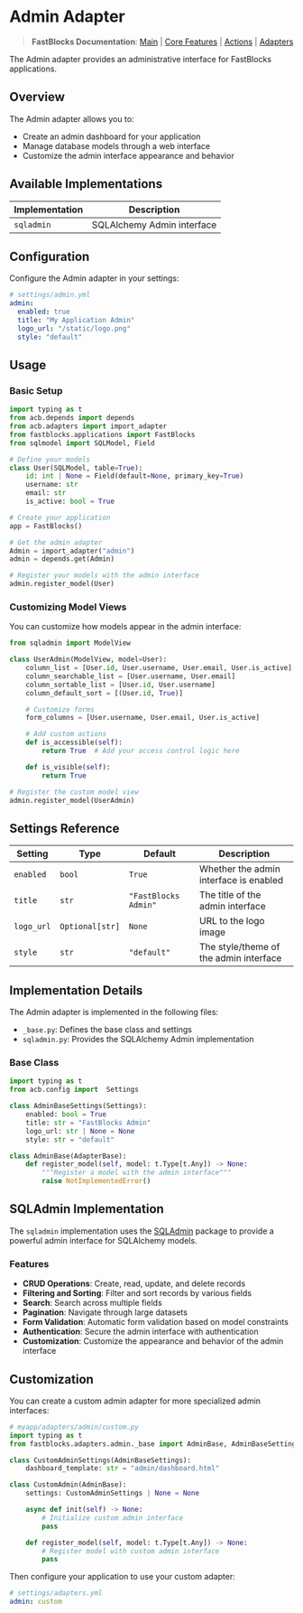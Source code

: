 # Admin Adapter

> **FastBlocks Documentation**: [Main](../../../README.md) | [Core Features](../../README.md) | [Actions](../../actions/README.md) | [Adapters](../README.md)

The Admin adapter provides an administrative interface for FastBlocks applications.

## Overview

The Admin adapter allows you to:

- Create an admin dashboard for your application
- Manage database models through a web interface
- Customize the admin interface appearance and behavior

## Available Implementations

| Implementation | Description |
|----------------|-------------|
| `sqladmin` | SQLAlchemy Admin interface |

## Configuration

Configure the Admin adapter in your settings:

```yaml
# settings/admin.yml
admin:
  enabled: true
  title: "My Application Admin"
  logo_url: "/static/logo.png"
  style: "default"
```

## Usage

### Basic Setup

```python
import typing as t
from acb.depends import depends
from acb.adapters import import_adapter
from fastblocks.applications import FastBlocks
from sqlmodel import SQLModel, Field

# Define your models
class User(SQLModel, table=True):
    id: int | None = Field(default=None, primary_key=True)
    username: str
    email: str
    is_active: bool = True

# Create your application
app = FastBlocks()

# Get the admin adapter
Admin = import_adapter("admin")
admin = depends.get(Admin)

# Register your models with the admin interface
admin.register_model(User)
```

### Customizing Model Views

You can customize how models appear in the admin interface:

```python
from sqladmin import ModelView

class UserAdmin(ModelView, model=User):
    column_list = [User.id, User.username, User.email, User.is_active]
    column_searchable_list = [User.username, User.email]
    column_sortable_list = [User.id, User.username]
    column_default_sort = [(User.id, True)]

    # Customize forms
    form_columns = [User.username, User.email, User.is_active]

    # Add custom actions
    def is_accessible(self):
        return True  # Add your access control logic here

    def is_visible(self):
        return True

# Register the custom model view
admin.register_model(UserAdmin)
```

## Settings Reference

| Setting | Type | Default | Description |
|---------|------|---------|-------------|
| `enabled` | `bool` | `True` | Whether the admin interface is enabled |
| `title` | `str` | `"FastBlocks Admin"` | The title of the admin interface |
| `logo_url` | `Optional[str]` | `None` | URL to the logo image |
| `style` | `str` | `"default"` | The style/theme of the admin interface |

## Implementation Details

The Admin adapter is implemented in the following files:

- `_base.py`: Defines the base class and settings
- `sqladmin.py`: Provides the SQLAlchemy Admin implementation

### Base Class

```python
import typing as t
from acb.config import  Settings

class AdminBaseSettings(Settings):
    enabled: bool = True
    title: str = "FastBlocks Admin"
    logo_url: str | None = None
    style: str = "default"

class AdminBase(AdapterBase):
    def register_model(self, model: t.Type[t.Any]) -> None:
        """Register a model with the admin interface"""
        raise NotImplementedError()
```

## SQLAdmin Implementation

The `sqladmin` implementation uses the [SQLAdmin](https://aminalaee.dev/sqladmin/) package to provide a powerful admin interface for SQLAlchemy models.

### Features

- **CRUD Operations**: Create, read, update, and delete records
- **Filtering and Sorting**: Filter and sort records by various fields
- **Search**: Search across multiple fields
- **Pagination**: Navigate through large datasets
- **Form Validation**: Automatic form validation based on model constraints
- **Authentication**: Secure the admin interface with authentication
- **Customization**: Customize the appearance and behavior of the admin interface

## Customization

You can create a custom admin adapter for more specialized admin interfaces:

```python
# myapp/adapters/admin/custom.py
import typing as t
from fastblocks.adapters.admin._base import AdminBase, AdminBaseSettings

class CustomAdminSettings(AdminBaseSettings):
    dashboard_template: str = "admin/dashboard.html"

class CustomAdmin(AdminBase):
    settings: CustomAdminSettings | None = None

    async def init(self) -> None:
        # Initialize custom admin interface
        pass

    def register_model(self, model: t.Type[t.Any]) -> None:
        # Register model with custom admin interface
        pass
```

Then configure your application to use your custom adapter:

```yaml
# settings/adapters.yml
admin: custom
```
